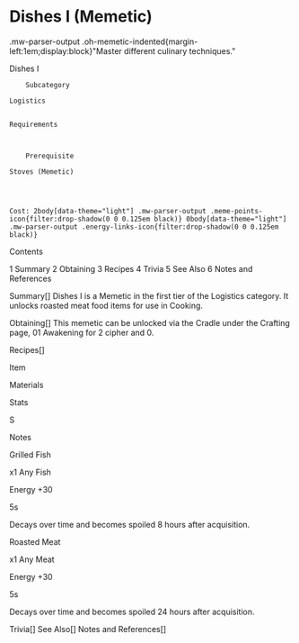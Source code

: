 # Dishes I (Memetic)

.mw-parser-output .oh-memetic-indented{margin-left:1em;display:block}"Master different culinary techniques."

Dishes I


	
		
		
	
	



	
		Subcategory
	
	Logistics


	Requirements


	
		Prerequisite
	
	Stoves (Memetic)



	
	Cost: 2body[data-theme="light"] .mw-parser-output .meme-points-icon{filter:drop-shadow(0 0 0.125em black)} 0body[data-theme="light"] .mw-parser-output .energy-links-icon{filter:drop-shadow(0 0 0.125em black)}





Contents

1 Summary
2 Obtaining
3 Recipes
4 Trivia
5 See Also
6 Notes and References



Summary[]
Dishes I is a Memetic in the first tier of the Logistics category. It unlocks roasted meat food items for use in Cooking.

Obtaining[]
This memetic can be unlocked via the Cradle under the Crafting page, 01 Awakening for 2 cipher and  0.

Recipes[]


Item

Materials

Stats

S

Notes


Grilled Fish

x1 Any Fish

Energy +30

5s

Decays over time and becomes spoiled 8 hours after acquisition.


Roasted Meat

x1 Any Meat

Energy +30

5s

Decays over time and becomes spoiled 24 hours after acquisition.

Trivia[]
See Also[]
Notes and References[]
